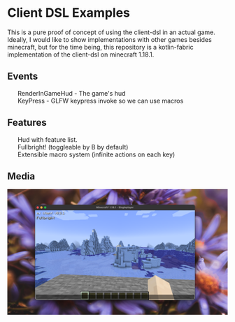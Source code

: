 # Client DSL Examples

This is a pure proof of concept of using the client-dsl in an actual game. Ideally, I would like to show implementations
with other games besides minecraft, but for the time being, this repository is a kotlin-fabric implementation of the
client-dsl on minecraft 1.18.1.

## Events
<ul>
   <item>RenderInGameHud - The game's hud</item> <br>
   <item>KeyPress - GLFW keypress invoke so we can use macros</item>
</ul>

## Features

<ul>
Hud with feature list. <br>
Fullbright! (toggleable by B by default) <br>
Extensible macro system (infinite actions on each key)
</ul>

## Media
<img src="/docs/screenshot.png" alt="screenshot"/>
